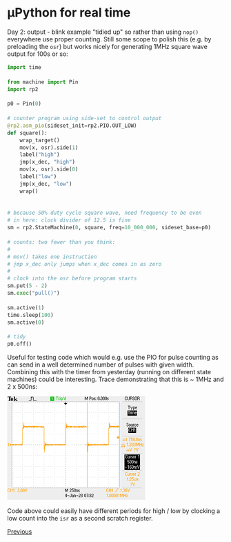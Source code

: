 # µPython for real time

Day 2: output - blink example "tidied up" so rather than using `nop()` everywhere use proper counting. Still some scope to polish this (e.g. by preloading the `osr`) but works nicely for generating 1MHz square wave output for 100s or so:

```python
import time

from machine import Pin
import rp2

p0 = Pin(0)

# counter program using side-set to control output
@rp2.asm_pio(sideset_init=rp2.PIO.OUT_LOW)
def square():
    wrap_target()
    mov(x, osr).side(1)
    label("high")
    jmp(x_dec, "high")
    mov(x, osr).side(0)
    label("low")
    jmp(x_dec, "low")
    wrap()


# because 50% duty cycle square wave, need frequency to be even
# in here: clock divider of 12.5 is fine
sm = rp2.StateMachine(0, square, freq=10_000_000, sideset_base=p0)

# counts: two fewer than you think:
#
# mov() takes one instruction
# jmp x_dec only jumps when x_dec comes in as zero
#
# clock into the osr before program starts
sm.put(5 - 2)
sm.exec("pull()")

sm.active(1)
time.sleep(100)
sm.active(0)

# tidy
p0.off()
```

Useful for testing code which would e.g. use the PIO for pulse counting as can send in a well determined number of pulses with given width. Combining this with the timer from yesterday (running on different state machines) could be interesting. Trace demonstrating that this is ~ 1MHz and 2 x 500ns:

![Oscilloscope trace](./F0048TEK.png)

Code above could easily have different periods for high / low by clocking a low count into the `isr` as a second scratch register.

[Previous](./2023-01-03.md)
